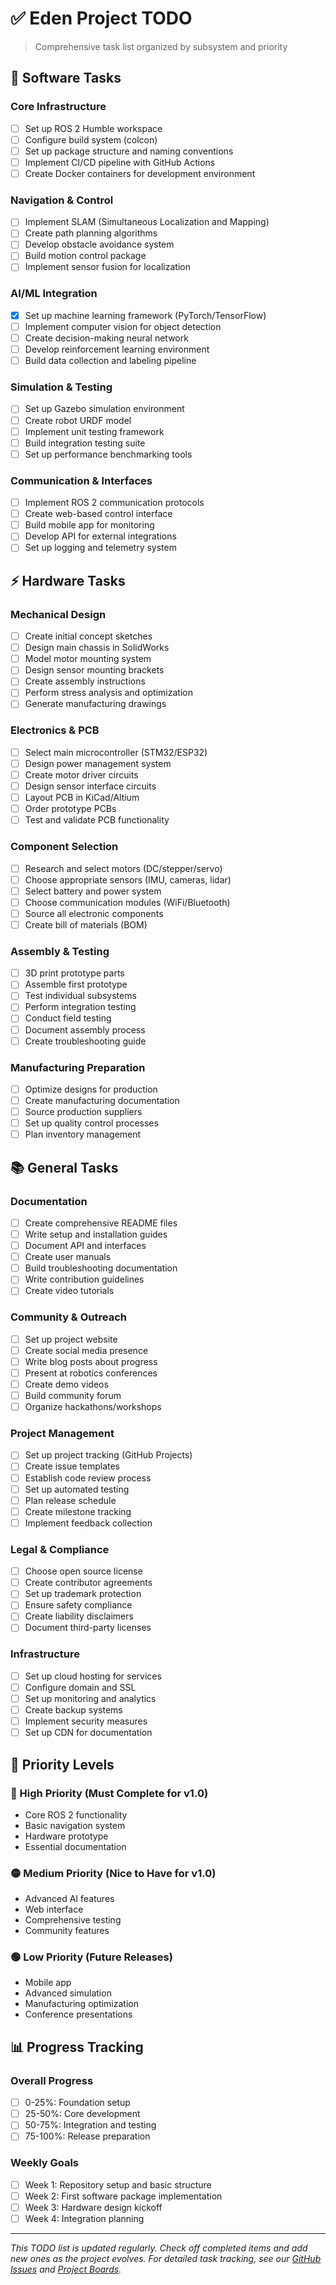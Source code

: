 # ✅ Eden Project TODO

> Comprehensive task list organized by subsystem and priority

## 🤖 Software Tasks

### Core Infrastructure
- [ ] Set up ROS 2 Humble workspace
- [ ] Configure build system (colcon)
- [ ] Set up package structure and naming conventions
- [ ] Implement CI/CD pipeline with GitHub Actions
- [ ] Create Docker containers for development environment

### Navigation & Control
- [ ] Implement SLAM (Simultaneous Localization and Mapping)
- [ ] Create path planning algorithms
- [ ] Develop obstacle avoidance system
- [ ] Build motion control package
- [ ] Implement sensor fusion for localization

### AI/ML Integration
- [x] Set up machine learning framework (PyTorch/TensorFlow)
- [ ] Implement computer vision for object detection
- [ ] Create decision-making neural network
- [ ] Develop reinforcement learning environment
- [ ] Build data collection and labeling pipeline

### Simulation & Testing
- [ ] Set up Gazebo simulation environment
- [ ] Create robot URDF model
- [ ] Implement unit testing framework
- [ ] Build integration testing suite
- [ ] Set up performance benchmarking tools

### Communication & Interfaces
- [ ] Implement ROS 2 communication protocols
- [ ] Create web-based control interface
- [ ] Build mobile app for monitoring
- [ ] Develop API for external integrations
- [ ] Set up logging and telemetry system

## ⚡ Hardware Tasks

### Mechanical Design
- [ ] Create initial concept sketches
- [ ] Design main chassis in SolidWorks
- [ ] Model motor mounting system
- [ ] Design sensor mounting brackets
- [ ] Create assembly instructions
- [ ] Perform stress analysis and optimization
- [ ] Generate manufacturing drawings

### Electronics & PCB
- [ ] Select main microcontroller (STM32/ESP32)
- [ ] Design power management system
- [ ] Create motor driver circuits
- [ ] Design sensor interface circuits
- [ ] Layout PCB in KiCad/Altium
- [ ] Order prototype PCBs
- [ ] Test and validate PCB functionality

### Component Selection
- [ ] Research and select motors (DC/stepper/servo)
- [ ] Choose appropriate sensors (IMU, cameras, lidar)
- [ ] Select battery and power system
- [ ] Choose communication modules (WiFi/Bluetooth)
- [ ] Source all electronic components
- [ ] Create bill of materials (BOM)

### Assembly & Testing
- [ ] 3D print prototype parts
- [ ] Assemble first prototype
- [ ] Test individual subsystems
- [ ] Perform integration testing
- [ ] Conduct field testing
- [ ] Document assembly process
- [ ] Create troubleshooting guide

### Manufacturing Preparation
- [ ] Optimize designs for production
- [ ] Create manufacturing documentation
- [ ] Source production suppliers
- [ ] Set up quality control processes
- [ ] Plan inventory management

## 📚 General Tasks

### Documentation
- [ ] Create comprehensive README files
- [ ] Write setup and installation guides
- [ ] Document API and interfaces
- [ ] Create user manuals
- [ ] Build troubleshooting documentation
- [ ] Write contribution guidelines
- [ ] Create video tutorials

### Community & Outreach
- [ ] Set up project website
- [ ] Create social media presence
- [ ] Write blog posts about progress
- [ ] Present at robotics conferences
- [ ] Create demo videos
- [ ] Build community forum
- [ ] Organize hackathons/workshops

### Project Management
- [ ] Set up project tracking (GitHub Projects)
- [ ] Create issue templates
- [ ] Establish code review process
- [ ] Set up automated testing
- [ ] Plan release schedule
- [ ] Create milestone tracking
- [ ] Implement feedback collection

### Legal & Compliance
- [ ] Choose open source license
- [ ] Create contributor agreements
- [ ] Set up trademark protection
- [ ] Ensure safety compliance
- [ ] Create liability disclaimers
- [ ] Document third-party licenses

### Infrastructure
- [ ] Set up cloud hosting for services
- [ ] Configure domain and SSL
- [ ] Set up monitoring and analytics
- [ ] Create backup systems
- [ ] Implement security measures
- [ ] Set up CDN for documentation

## 🎯 Priority Levels

### 🔴 High Priority (Must Complete for v1.0)
- Core ROS 2 functionality
- Basic navigation system
- Hardware prototype
- Essential documentation

### 🟡 Medium Priority (Nice to Have for v1.0)
- Advanced AI features
- Web interface
- Comprehensive testing
- Community features

### 🟢 Low Priority (Future Releases)
- Mobile app
- Advanced simulation
- Manufacturing optimization
- Conference presentations

## 📊 Progress Tracking

### Overall Progress
- [ ] 0-25%: Foundation setup
- [ ] 25-50%: Core development
- [ ] 50-75%: Integration and testing
- [ ] 75-100%: Release preparation

### Weekly Goals
- [ ] Week 1: Repository setup and basic structure
- [ ] Week 2: First software package implementation
- [ ] Week 3: Hardware design kickoff
- [ ] Week 4: Integration planning

---

*This TODO list is updated regularly. Check off completed items and add new ones as the project evolves. For detailed task tracking, see our [GitHub Issues](https://github.com/eden-org/eden-hq/issues) and [Project Boards](https://github.com/orgs/eden-org/projects).*
